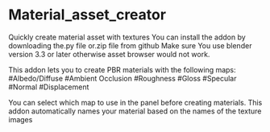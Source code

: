 # Material_asset_creator
Quickly create material asset with textures 
You can install the addon by downloading the.py file or.zip file from github
Make sure You use blender version 3.3 or later otherwise asset browser would not work.


This addon lets you to create PBR materials with the following maps:
#Albedo/Diffuse
#Ambient Occlusion
#Roughness
#Gloss
#Specular
#Normal
#Displacement

You can select which map to use in the panel before creating materials.
This addon automatically names your material based on the names of the texture images 
